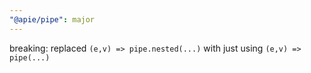 ```yaml
---
"@apie/pipe": major
---
```


breaking: replaced `(e,v) => pipe.nested(...)` with just using `(e,v) => pipe(...)`
